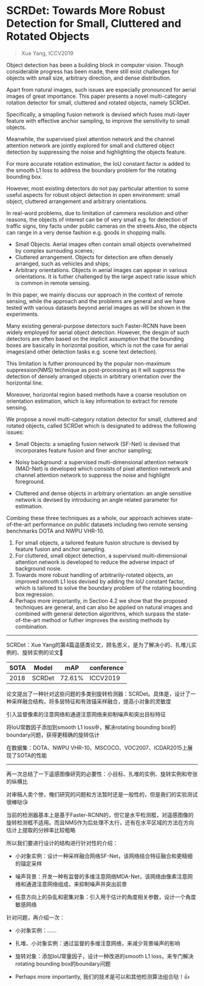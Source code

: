 # SCRDet: Towards More Robust Detection for Small, Cluttered and Rotated Objects

> Xue Yang, ICCV2019

Object detection has been a building block in computer vision. Though considerable progress has been made, there still exist challenges for objects with small size, arbitrary direction, and dense distribution.

Apart from natural images, such issues are especially pronounced for aerial images of great importance. This paper presents a novel multi-category rotation detector for small, cluttered and rotated objects, namely SCRDet.

Specifically, a smapling fusion network is devised which fuses muti-layer feature with effective anchor sampling, to improve the sensitivity to small objects.

Meanwhile, the supervised pixel attention network and the channel attention network are jointly explored for small and cluttered object detection by suppressing the noise and highlighting the objects feature.

For more accurate rotation estimation, the IoU constant factor is added to the smooth L1 loss to address the boundary problem for the rotating bounding box.

However, most existing detectors do not pay particular attention to some useful aspects for robust object detection in open environment: small object, cluttered arrangement and arbitrary orientations.

In real-word problems, due to limitation of cammera resolution and other reasons, the objects of interest can be of very small e.g. for detection of traffic signs, tiny facts under public cameras on the streets.Also, the objects can range in a very dense fashion e.g. goods in shopping malls.

- Small Objects. Aerial images often contain small objects overwhelmed by complex surrouding scenes;
- Cluttered arrangement. Objects for detection are often densely arranged, such as vehicles and ships;
- Arbitrary orientations. Objects in aerial images can appear in various orientations. It is futher challenged by the large aspect ratio issue which is common in remote sensing.

In this paper, we mainly discuss our approach in the context of remote sensing, while the approach and the problems are general and we have tested with various datasets beyond aerial images as will be shown in the experiments.

Many existing general-purpose detectors such Faster-RCNN have been widely employed for aerial object detection. However, the desgin of such detectors are often based on the implicit assumption that the bounding boxes are basically in horizontal position, which is not the case for aerial images(and other detection tasks e.g. scene text detection).

This limitation is futher pronounced by the popular non-maximum suppression(NMS) technique as post-processing as it will suppress the detection of densely arranged objects in arbitrary orientation over the horizontal line.

Moreover, horizontal region based methods have a coarse resolution on orientation estimation, which is key information to extract for remote sensing.

We propose a novel multi-category rotation detector for small, cluttered and rotated objects, called SCRDet which is designated to address the following issues:

- Small Objects: a smapling fusion network (SF-Net) is devised that incorporates feature fusion and finer anchor sampling;

- Noisy background: a supervised multi-dimensional attention network (MAD-Net) is developed which consists of pixel attention network and channel attention network to suppress the noise and highlight foreground.

- Cluttered and dense objects in arbitrary orientation: an angle sensitive network is devised by introducing an angle related parameter for estimation.

Combing these three techniques as a whole, our approach achieves state-of-the-art performance on public datasets including two remote sensing benchmarks DOTA and NWPU VHR-10.

1. For small objects, a tailored feature fusion structure is devised by feature fusion and anchor sampling.
2. For cluttered, small object detection, a supervised multi-dimensional attention network is developed to reduce the adverse impact of background nosie.
3. Towards more robust handling of arbitrarily-rotated objects, an improved smooth L1 loss devised by adding the IoU constant factor, which is tailored to solve the boundary problem of the rotating bounding box regression.
4. Perhaps more importantly, in Section 4.2 we show that the proposed techniques are general, and can also be applied on natural images and combined with general detection algorithms, which surpass the state-of-the-art method or futher improves the existing methods by combination.

---------------

SCRDet：Xue Yang的第4篇遥感类论文，顾名思义，是为了解决小的、扎堆儿实例的、旋转实例的论文💖

|SOTA|Model|mAP|conference|
|--|--|--|--|
|2018|SCRDet|72.61%|ICCV2019|

论文提出了一种针对这些问题的多类别旋转检测器：SCRDet。具体是，设计了一种采样融合结构，将多层特征和有效锚采样融合，提高小对象的灵敏度

引入监督像素的注意网络和通道注意网络来抑制噪声和突出目标特征

将IoU常数因子添加到smooth L1 loss中，解决rotating bounding box的boundary问题，获得更精确的旋转估计 

在数据集：DOTA、NWPU VHR-10、MSCOCO、VOC2007、ICDAR2015上展现了SOTA的性能

---------------

再一次总结了一下遥感图像研究的必要性：小目标、扎堆的实例、旋转实例和夸张的纵横比

对审稿人卖个惨，俺们研究的问题和方法暂时还是一般性的，但是我们的实验测试很棒哒😘

当前的检测器基本上是基于Faster-RCNN的，但它是水平检测框，对遥感图像的旋转检测框不适用。而且NMS作为后处理不太行，还有在水平区域的方法在方向估计上提取的分辨率比较粗略

所以我们要进行设计的结构进行针对性的介绍：

- 小对象实例：设计一种采样融合网络SF-Net，该网络结合特征融合和更精细的锚定采样

- 噪声背景：开发一种有监督的多维注意网络MDA-Net，该网络由像素注意网络和通道注意网络组成，来抑制噪声并突出前景

- 任意方向上的杂乱和密集对象：引入用于估计的角度相关参数，设计一个角度敏感网络

针对问题，再介绍一次：

- 小对象实例：……

- 扎堆、小对象实例：通过监督的多维注意网络，来减少背景噪声的影响

- 旋转对象：添加IoU常量因子，设计一种改进的smooth L1 loss，来专门解决rotating bounding box的boundary问题

- Perhaps more importantly, 我们的技术是可以和其他检测算法组合哒！👍
